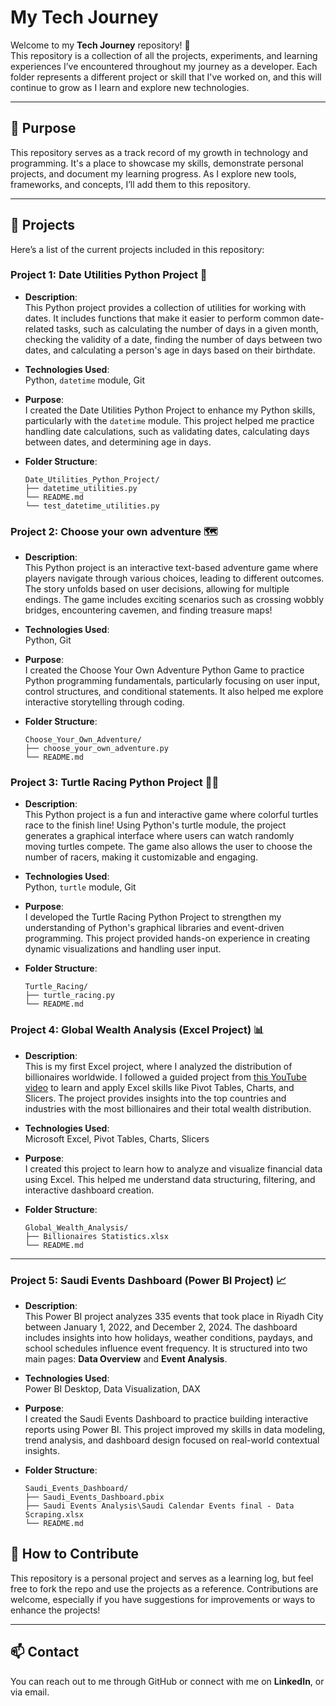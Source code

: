 # My Tech Journey

Welcome to my **Tech Journey** repository! 🎉  
This repository is a collection of all the projects, experiments, and learning experiences I’ve encountered throughout my journey as a developer. Each folder represents a different project or skill that I've worked on, and this will continue to grow as I learn and explore new technologies.

---

## 🚀 Purpose

This repository serves as a track record of my growth in technology and programming. It's a place to showcase my skills, demonstrate personal projects, and document my learning progress. As I explore new tools, frameworks, and concepts, I’ll add them to this repository.

---

## 📁 Projects

Here’s a list of the current projects included in this repository:

### **Project 1: Date Utilities Python Project 📅**

- **Description**:  
  This Python project provides a collection of utilities for working with dates. It includes functions that make it easier to perform common date-related tasks, such as calculating the number of days in a given month, checking the validity of a date, finding the number of days between two dates, and calculating a person's age in days based on their birthdate.

- **Technologies Used**:  
  Python, `datetime` module, Git

- **Purpose**:  
  I created the Date Utilities Python Project to enhance my Python skills, particularly with the `datetime` module. This project helped me practice handling date calculations, such as validating dates, calculating days between dates, and determining age in days.

- **Folder Structure**:

    ```
    Date_Utilities_Python_Project/
    ├── datetime_utilities.py
    └── README.md
    └── test_datetime_utilities.py
    ```

### **Project 2: Choose your own adventure 🗺️**

- **Description**:  
  This Python project is an interactive text-based adventure game where players navigate through various choices, leading to different outcomes. The story unfolds based on user decisions, allowing for multiple endings. The game includes exciting scenarios such as crossing wobbly bridges, encountering cavemen, and finding treasure maps!
  
- **Technologies Used**:  
  Python, Git

- **Purpose**:  
  I created the Choose Your Own Adventure Python Game to practice Python programming fundamentals, particularly focusing on user input, control structures, and conditional statements. It also helped me explore interactive storytelling through coding.

- **Folder Structure**:

    ```
    Choose_Your_Own_Adventure/
    ├── choose_your_own_adventure.py
    └── README.md
    ```

### **Project 3: Turtle Racing Python Project 🐢🏁**

- **Description**:  
  This Python project is a fun and interactive game where colorful turtles race to the finish line! Using Python's turtle module, the project generates a graphical interface where users can watch randomly moving turtles compete. The game also allows the user to choose the number of racers, making it customizable and engaging.
  
- **Technologies Used**:  
  Python, `turtle` module, Git

- **Purpose**:  
  I developed the Turtle Racing Python Project to strengthen my understanding of Python's graphical libraries and event-driven programming. This project provided hands-on experience in creating dynamic visualizations and handling user input.

- **Folder Structure**:

    ```
    Turtle_Racing/
    ├── turtle_racing.py
    └── README.md
    ```

### **Project 4: Global Wealth Analysis (Excel Project) 📊**

- **Description**:  
  This is my first Excel project, where I analyzed the distribution of billionaires worldwide. I followed a guided project from [this YouTube video](https://youtu.be/aUMEx4in2iU?si=SHrgMOKJ04SY1Vj1) to learn and apply Excel skills like Pivot Tables, Charts, and Slicers. The project provides insights into the top countries and industries with the most billionaires and their total wealth distribution.

- **Technologies Used**:  
  Microsoft Excel, Pivot Tables, Charts, Slicers

- **Purpose**:  
  I created this project to learn how to analyze and visualize financial data using Excel. This helped me understand data structuring, filtering, and interactive dashboard creation.

- **Folder Structure**:

    ```
    Global_Wealth_Analysis/
    ├── Billionaires Statistics.xlsx
    └── README.md
    ```
---

### **Project 5: Saudi Events Dashboard (Power BI Project) 📈**

- **Description**:  
  This Power BI project analyzes 335 events that took place in Riyadh City between January 1, 2022, and December 2, 2024. The dashboard includes insights into how holidays, weather conditions, paydays, and school schedules influence event frequency. It is structured into two main pages: **Data Overview** and **Event Analysis**.

- **Technologies Used**:  
  Power BI Desktop, Data Visualization, DAX

- **Purpose**:  
  I created the Saudi Events Dashboard to practice building interactive reports using Power BI. This project improved my skills in data modeling, trend analysis, and dashboard design focused on real-world contextual insights.

- **Folder Structure**:

    ```
    Saudi_Events_Dashboard/
    ├── Saudi_Events_Dashboard.pbix
    ├── Saudi Events Analysis\Saudi Calendar Events final - Data Scraping.xlsx
    └── README.md
    ```
    
## 🌱 How to Contribute

This repository is a personal project and serves as a learning log, but feel free to fork the repo and use the projects as a reference. Contributions are welcome, especially if you have suggestions for improvements or ways to enhance the projects!

---

## 📫 Contact

You can reach out to me through GitHub or connect with me on **LinkedIn**, or via email.
